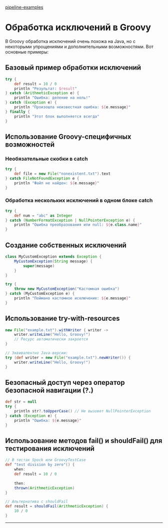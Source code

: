  [pipeline-examples](https://github.com/jenkinsci/pipeline-examples)


# Обработка исключений в Groovy

В Groovy обработка исключений очень похожа на Java, но с некоторыми упрощениями и дополнительными возможностями. Вот основные примеры:

## Базовый пример обработки исключений

```groovy
try {
    def result = 10 / 0
    println "Результат: $result"
} catch (ArithmeticException e) {
    println "Ошибка: деление на ноль!"
} catch (Exception e) {
    println "Произошла неизвестная ошибка: ${e.message}"
} finally {
    println "Этот блок выполняется всегда"
}
```

## Использование Groovy-специфичных возможностей

### Необязательные скобки в catch

```groovy
try {
    def file = new File("nonexistent.txt").text
} catch FileNotFoundException e {
    println "Файл не найден: ${e.message}"
}
```

### Обработка нескольких исключений в одном блоке catch

```groovy
try {
    def num = "abc" as Integer
} catch (NumberFormatException | NullPointerException e) {
    println "Ошибка преобразования или null: ${e.class.name}"
}
```

## Создание собственных исключений

```groovy
class MyCustomException extends Exception {
    MyCustomException(String message) {
        super(message)
    }
}

try {
    throw new MyCustomException("Кастомная ошибка")
} catch (MyCustomException e) {
    println "Поймано кастомное исключение: ${e.message}"
}
```

## Использование try-with-resources

```groovy
new File("example.txt").withWriter { writer ->
    writer.writeLine("Hello, Groovy!")
    // Ресурс автоматически закроется
}

// Эквивалентно Java-версии:
try (def writer = new File("example.txt").newWriter()) {
    writer.writeLine("Hello, Groovy!")
}
```

## Безопасный доступ через оператор безопасной навигации (?.)

```groovy
def str = null
try {
    println str?.toUpperCase() // Не вызовет NullPointerException
} catch (Exception e) {
    println "Ошибка: ${e.message}"
}
```

## Использование методов fail() и shouldFail() для тестирования исключений

```groovy
// В тестах Spock или GroovyTestCase
def "test division by zero"() {
    when:
    def result = 10 / 0
    
    then:
    thrown(ArithmeticException)
}

// Альтернатива с shouldFail
def result = shouldFail(ArithmeticException) {
    10 / 0
}
```
-------
